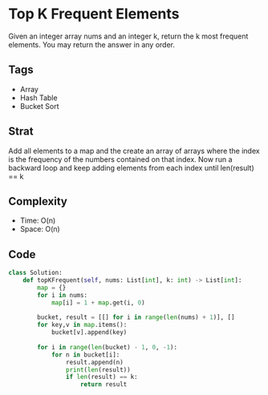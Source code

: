# Top K Frequent Elements

Given an integer array nums and an integer k, return the k most frequent elements. You may return the answer in any order.

## Tags
- Array
- Hash Table
- Bucket Sort

## Strat

Add all elements to a map and the create an array of arrays where the index is the frequency of the numbers contained on that index. Now run a backward loop and keep adding elements from each index until len(result) == k

## Complexity

- Time: O(n)
- Space: O(n)

## Code

```python
class Solution:
    def topKFrequent(self, nums: List[int], k: int) -> List[int]:
        map = {}
        for i in nums:
            map[i] = 1 + map.get(i, 0)
        
        bucket, result = [[] for i in range(len(nums) + 1)], []
        for key,v in map.items():
            bucket[v].append(key)
            
        for i in range(len(bucket) - 1, 0, -1):
            for n in bucket[i]:
                result.append(n)
                print(len(result))
                if len(result) == k:
                    return result
```
